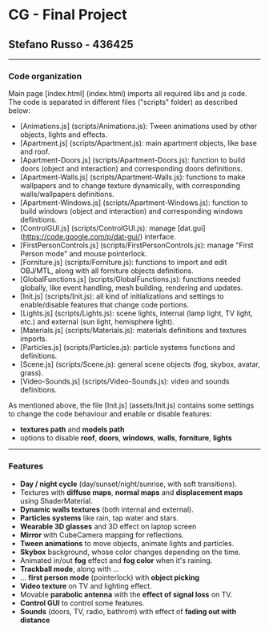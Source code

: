 CG - Final Project
==============
Stefano Russo - 436425
------------------------------
---

### Code organization

Main page [index.html] (index.html) imports all required libs and js code. The code is separated in different files ("scripts" folder) as described below:

* [Animations.js] (scripts/Animations.js): Tween animations used by other objects, lights and effects.
* [Apartment.js] (scripts/Apartment.js): main apartment objects, like base and roof.
* [Apartment-Doors.js] (scripts/Apartment-Doors.js): function to build doors (object and interaction) and corresponding doors definitions.
* [Apartment-Walls.js] (scripts/Apartment-Walls.js): functions to make wallpapers and to change texture dynamically, with corresponding walls/wallpapers definitions.
* [Apartment-Windows.js] (scripts/Apartment-Windows.js): function to build windows (object and interaction) and corresponding windows definitions.
* [ControlGUI.js] (scripts/ControlGUI.js): manage [dat.gui] (https://code.google.com/p/dat-gui/) interface.
* [FirstPersonControls.js] (scripts/FirstPersonControls.js): manage "First Person mode" and mouse pointerlock.
* [Forniture.js] (scripts/Forniture.js): functions to import and edit OBJ/MTL, along with all forniture objects definitions.
* [GlobalFunctions.js] (scripts/GlobalFunctions.js): functions needed globally, like event handling, mesh building, rendering and updates.
* [Init.js] (scripts/Init.js): all kind of initializations and settings to enable/disable features that change code portions.
* [Lights.js] (scripts/Lights.js): scene lights, internal (lamp light, TV light, etc.) and external (sun light, hemisphere light).
* [Materials.js] (scripts/Materials.js): materials definitions and textures imports.
* [Particles.js] (scripts/Particles.js): particle systems functions and definitions.
* [Scene.js] (scripts/Scene.js): general scene objects (fog, skybox, avatar, grass).
* [Video-Sounds.js] (scripts/Video-Sounds.js): video and sounds definitions.

As mentioned above, the file [Init.js] (assets/Init.js) contains some settings to change the code behaviour and enable or disable features:

* **textures path** and **models path**
* options to disable **roof**, **doors**, **windows**, **walls**, **forniture**, **lights**
---

### Features
* **Day / night cycle** (day/sunset/night/sunrise, with soft transitions).
* Textures with **diffuse maps**, **normal maps** and **displacement maps** using ShaderMaterial.
* **Dynamic walls textures** (both internal and external).
* **Particles systems** like rain, tap water and stars.
* **Wearable 3D glasses** and 3D effect on laptop screen
* **Mirror** with CubeCamera mapping for reflections.
* **Tween animations** to move objects, animate lights and particles.
* **Skybox** background, whose color changes depending on the time.
* Animated in/out **fog** effect and **fog color** when it's raining.
* **Trackball mode**, along with ...
* ... **first person mode** (pointerlock) with **object picking**
* **Video texture** on TV and lighting effect.
* Movable **parabolic antenna** with the **effect of signal loss** on TV.
* **Control GUI** to control some features.
* **Sounds** (doors, TV, radio, bathrom) with effect of  **fading out with distance**